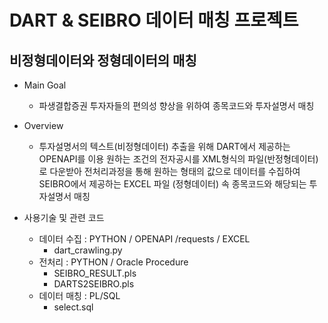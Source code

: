 # DART & SEIBRO 데이터 매칭 프로젝트
## 비정형데이터와 정형데이터의 매칭
+ Main Goal
  + 파생결합증권 투자자들의 편의성 향상을 위하여 종목코드와 투자설명서 매칭
+ Overview
  + 투자설명서의 텍스트(비정형데이터) 추출을 위해 DART에서 제공하는 OPENAPI를 이용
  원하는 조건의 전자공시를  XML형식의 파일(반정형데이터)로 다운받아 전처리과정을 통해 원하는 형태의 값으로 데이터를 수집하여 
  SEIBRO에서 제공하는 EXCEL 파일 (정형데이터) 속 종목코드와 해당되는 투자설명서 매칭
  
+ 사용기술 및 관련 코드
  + 데이터 수집 : PYTHON / OPENAPI /requests / EXCEL
    + dart_crawling.py
  + 전처리 : PYTHON / Oracle Procedure
    + SEIBRO_RESULT.pls
    + DARTS2SEIBRO.pls
  + 데이터 매칭 : PL/SQL 
    + select.sql
  


